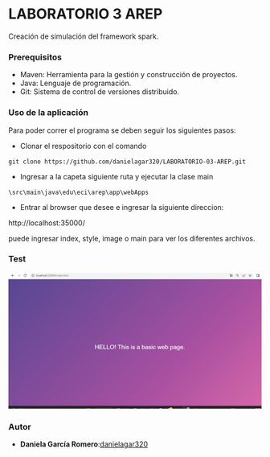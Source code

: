 # LABORATORIO 3 AREP

Creación de simulación del framework spark.

### Prerequisitos
* Maven: Herramienta para la gestión y construcción de proyectos.
* Java: Lenguaje de programación.
* Git: Sistema de control de versiones distribuido.


### Uso de la aplicación

Para poder correr el programa se deben seguir los siguientes pasos: 
* Clonar el respositorio con el comando

```
git clone https://github.com/danielagar320/LABORATORIO-03-AREP.git

```
* Ingresar a la capeta siguiente ruta y ejecutar la clase main

```
\src\main\java\edu\eci\arep\app\webApps 

```

* Entrar al browser que desee e ingresar la siguiente direccion: 

http://localhost:35000/  

puede ingresar index, style, image o main para ver los diferentes archivos.




### Test

![](img/test.png)


### Autor

* **Daniela García Romero**:[danielagar320](https://github.com/danielagar320)






